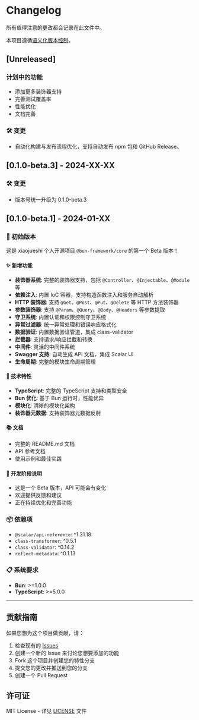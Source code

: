 # Changelog

所有值得注意的更改都会记录在此文件中。

本项目遵循[语义化版本控制](https://semver.org/lang/zh-CN/)。

## [Unreleased]

### 计划中的功能

- 添加更多装饰器支持
- 完善测试覆盖率
- 性能优化
- 文档完善

### 🛠️ 变更

- 自动化构建与发布流程优化，支持自动发布 npm 包和 GitHub Release。

## [0.1.0-beta.3] - 2024-XX-XX

### 🛠️ 变更

- 版本号统一升级为 0.1.0-beta.3

## [0.1.0-beta.1] - 2024-01-XX

### 🎉 初始版本

这是 xiaojueshi 个人开源项目 `@bun-framework/core` 的第一个 Beta 版本！

#### ✨ 新增功能

- **装饰器系统**: 完整的装饰器支持，包括 `@Controller`、`@Injectable`、`@Module` 等
- **依赖注入**: 内置 IoC 容器，支持构造函数注入和服务自动解析
- **HTTP 装饰器**: 支持 `@Get`、`@Post`、`@Put`、`@Delete` 等 HTTP 方法装饰器
- **参数装饰器**: 支持 `@Param`、`@Query`、`@Body`、`@Headers` 等参数提取
- **守卫系统**: 内置认证和权限控制守卫系统
- **异常过滤器**: 统一异常处理和错误响应格式化
- **数据验证**: 内置数据验证管道，集成 class-validator
- **拦截器**: 支持请求/响应拦截和转换
- **中间件**: 灵活的中间件系统
- **Swagger 支持**: 自动生成 API 文档，集成 Scalar UI
- **生命周期**: 完整的模块生命周期管理

#### 🔧 技术特性

- **TypeScript**: 完整的 TypeScript 支持和类型安全
- **Bun 优化**: 基于 Bun 运行时，性能优异
- **模块化**: 清晰的模块化架构
- **装饰器元数据**: 支持装饰器元数据反射

#### 📚 文档

- 完整的 README.md 文档
- API 参考文档
- 使用示例和最佳实践

#### 🚧 开发阶段说明

- 这是一个 Beta 版本，API 可能会有变化
- 欢迎提供反馈和建议
- 正在持续优化和完善功能

### 📦 依赖项

- `@scalar/api-reference`: ^1.31.18
- `class-transformer`: ^0.5.1
- `class-validator`: ^0.14.2
- `reflect-metadata`: ^0.1.13

### 📋 系统要求

- **Bun**: >=1.0.0
- **TypeScript**: >=5.0.0

---

## 贡献指南

如果您想为这个项目做贡献，请：

1. 检查现有的 [Issues](https://github.com/xiaojueshi/bun-web-core/issues)
2. 创建一个新的 Issue 来讨论您想要添加的功能
3. Fork 这个项目并创建您的特性分支
4. 提交您的更改并推送到您的分支
5. 创建一个 Pull Request

## 许可证

MIT License - 详见 [LICENSE](LICENSE) 文件
